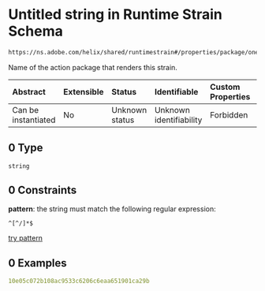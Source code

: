# Untitled string in Runtime Strain Schema

```txt
https://ns.adobe.com/helix/shared/runtimestrain#/properties/package/oneOf/0
```

Name of the action package that renders this strain.

| Abstract            | Extensible | Status         | Identifiable            | Custom Properties | Additional Properties | Access Restrictions | Defined In                                                                     |
| :------------------ | :--------- | :------------- | :---------------------- | :---------------- | :-------------------- | :------------------ | :----------------------------------------------------------------------------- |
| Can be instantiated | No         | Unknown status | Unknown identifiability | Forbidden         | Allowed               | none                | [runtimestrain.schema.json*](runtimestrain.schema.json "open original schema") |

## 0 Type

`string`

## 0 Constraints

**pattern**: the string must match the following regular expression: 

```regexp
^[^/]*$
```

[try pattern](https://regexr.com/?expression=%5E%5B%5E%2F%5D\*%24 "try regular expression with regexr.com")

## 0 Examples

```yaml
10e05c072b108ac9533c6206c6eaa651901ca29b

```
